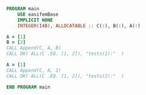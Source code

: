 ```fortran
PROGRAM main
    USE easifemBase
    IMPLICIT NONE
    INTEGER(I4B), ALLOCATABLE :: C(:), B(:), A(:)
```

```fortran title="A and B are vectors"
A = [1]
B = [2]
CALL Append(C, A, B)
CALL OK( ALL(C .EQ. [1, 2]), "tests(1):"  )
```

```fortran title="A is vector B is scalar"
A = [1]
CALL Append(C, A, 2)
CALL OK( ALL(C .EQ. [1, 2]), "tests(2):"  )
```

```fortran
END PROGRAM main
```
